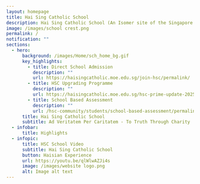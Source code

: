 ```yaml
---
layout: homepage
title: Hai Sing Catholic School
description: Hai Sing Catholic School (An Isomer site of the Singapore Government)
image: /images/school crest.png
permalink: /
notification: ""
sections:
  - hero:
      background: /images/Home/sch_home_bg.gif
      key_highlights:
        - title: Direct School Admission
          description: ""
          url: https://haisingcatholic.moe.edu.sg/join-hsc/permalink/
        - title: HSC Upgrading Programme
          description: ""
          url: https://haisingcatholic.moe.edu.sg/hsc-prime-update-2025/
        - title: School Based Assessment
          description: ""
          url: /hsc-community/students/school-based-assessment/permalink/
      title: Hai Sing Catholic School
      subtitle: Ad Veritatem Per Caritatem - To Truth Through Charity
  - infobar:
      title: Highlights
  - infopic:
      title: HSC School Video
      subtitle: Hai Sing Catholic School
      button: Haisian Experience
      url: https://youtu.be/qlWlwAZJi4s
      image: /images/website logo.png
      alt: Image alt text
---
```

